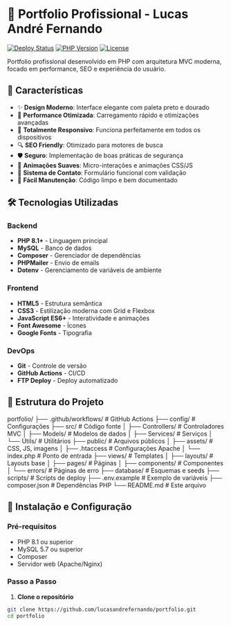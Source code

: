# 🎯 Portfolio Profissional - Lucas André Fernando

[![Deploy Status](https://github.com/lucasandrefernando/portfolio/workflows/Deploy%20to%20KingHost/badge.svg)](https://github.com/lucasandrefernando/portfolio/actions)
[![PHP Version](https://img.shields.io/badge/PHP-8.1+-blue.svg)](https://php.net)
[![License](https://img.shields.io/badge/License-MIT-green.svg)](LICENSE)

Portfolio profissional desenvolvido em PHP com arquitetura MVC moderna, focado em performance, SEO e experiência do usuário.

## 🌟 Características

- ✨ **Design Moderno**: Interface elegante com paleta preto e dourado
- 🚀 **Performance Otimizada**: Carregamento rápido e otimizações avançadas
- 📱 **Totalmente Responsivo**: Funciona perfeitamente em todos os dispositivos
- 🔍 **SEO Friendly**: Otimizado para motores de busca
- 🛡️ **Seguro**: Implementação de boas práticas de segurança
- 🎨 **Animações Suaves**: Micro-interações e animações CSS/JS
- 📧 **Sistema de Contato**: Formulário funcional com validação
- 🔧 **Fácil Manutenção**: Código limpo e bem documentado

## 🛠️ Tecnologias Utilizadas

### Backend
- **PHP 8.1+** - Linguagem principal
- **MySQL** - Banco de dados
- **Composer** - Gerenciador de dependências
- **PHPMailer** - Envio de emails
- **Dotenv** - Gerenciamento de variáveis de ambiente

### Frontend
- **HTML5** - Estrutura semântica
- **CSS3** - Estilização moderna com Grid e Flexbox
- **JavaScript ES6+** - Interatividade e animações
- **Font Awesome** - Ícones
- **Google Fonts** - Tipografia

### DevOps
- **Git** - Controle de versão
- **GitHub Actions** - CI/CD
- **FTP Deploy** - Deploy automatizado

## 📁 Estrutura do Projeto
portfolio/ ├── .github/workflows/ # GitHub Actions ├── config/ # Configurações ├── src/ # Código fonte │ ├── Controllers/ # Controladores MVC │ ├── Models/ # Modelos de dados │ ├── Services/ # Serviços │ └── Utils/ # Utilitários ├── public/ # Arquivos públicos │ ├── assets/ # CSS, JS, imagens │ ├── .htaccess # Configurações Apache │ └── index.php # Ponto de entrada ├── views/ # Templates │ ├── layouts/ # Layouts base │ ├── pages/ # Páginas │ ├── components/ # Componentes │ └── errors/ # Páginas de erro ├── database/ # Esquemas e seeds ├── scripts/ # Scripts de deploy ├── .env.example # Exemplo de variáveis ├── composer.json # Dependências PHP └── README.md # Este arquivo


## 🚀 Instalação e Configuração

### Pré-requisitos
- PHP 8.1 ou superior
- MySQL 5.7 ou superior
- Composer
- Servidor web (Apache/Nginx)

### Passo a Passo

1. **Clone o repositório**
```bash
git clone https://github.com/lucasandrefernando/portfolio.git
cd portfolio

